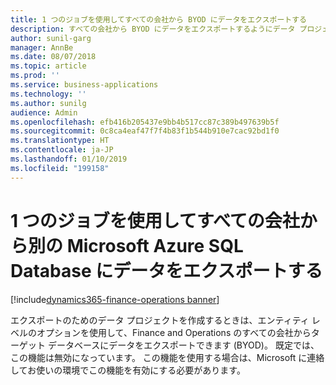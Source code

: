 ```yaml
---
title: 1 つのジョブを使用してすべての会社から BYOD にデータをエクスポートする
description: すべての会社から BYOD にデータをエクスポートするようにデータ プロジェクトを構成できます
author: sunil-garg
manager: AnnBe
ms.date: 08/07/2018
ms.topic: article
ms.prod: ''
ms.service: business-applications
ms.technology: ''
ms.author: sunilg
audience: Admin
ms.openlocfilehash: efb416b205437e9bb4b517cc87c389b497639b5f
ms.sourcegitcommit: 0c8ca4eaf47f7f4b83f1b544b910e7cac92bd1f0
ms.translationtype: HT
ms.contentlocale: ja-JP
ms.lasthandoff: 01/10/2019
ms.locfileid: "199158"
---
```

#  <a name="export-data-from-all-companies-to-another-microsoft-azure-sql-database-by-using-a-single-job"></a>1 つのジョブを使用してすべての会社から別の Microsoft Azure SQL Database にデータをエクスポートする 

[!include[dynamics365-finance-operations banner](../includes/dynamics365-finance-operations.md)]

 
 
エクスポートのためのデータ プロジェクトを作成するときは、エンティティ レベルのオプションを使用して、Finance and Operations のすべての会社からターゲット データベースにデータをエクスポートできます (BYOD)。 既定では、この機能は無効になっています。 この機能を使用する場合は、Microsoft に連絡してお使いの環境でこの機能を有効にする必要があります。 
